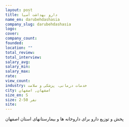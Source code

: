 ```yaml
---
layout: post
title: دارو بهداشت آسیا
name_en: darubehdashasia
company_slug: darubehdashasia
logo: 
cover: 
company_count:
founded:
location: ""
total_review: 
total_interview: 
salary_avg: 
salary_min: 
salary_max: 
rate: 
view_count: 
industry: خدمات درمانی، پزشکی و سلامت 
city: اصفهان, اصفهان
size_en: S
size: 2-50 نفر
site: 
---
```


پخش و توزیع دارو برای داروخانه ها و بیمارستانهای استان اصفهان